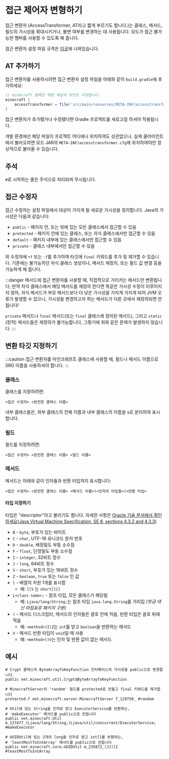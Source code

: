 접근 제어자 변형하기
===================

접근 변환자 (AccessTransformer, AT라고 짧게 부르기도 합니다.)는 클래스, 메서드, 필드의 가시성을 확대시키거나, 불변 여부를 변경하는 데 사용됩니다. 모드가 접근 불가능한 멤버를 사용할 수 있도록 해 줍니다.

접근 변환자 설정 파일 규격은 [이곳][specs]에 나와있습니다.

AT 추가하기
----------

접근 변환자를 사용하시려면 접근 변환자 설정 파일을 아래와 같이 `build.gradle`에 추가하세요:

```groovy
// minecraft 블록은 매핑 채널과 버전도 지정합니다.
minecraft {
    accessTransformer = file('src/main/resources/META-INF/accesstransformer.cfg')
}
```

접근 변환자가 추가됐거나 수정됐다면 Gradle 프로젝트를 새로고침 하셔야 적용됩니다.

개발 환경에선 해당 파일이 프로젝트 어디에나 위치하여도 상관없으나, 실제 클라이언트에서 불러오려면 모드 JAR의 `META-INF/accesstransformer.cfg`에 위치하여야만 정상적으로 불러올 수 있습니다.

주석
--------

`#`로 시작하는 줄은 주석으로 처리되며 무시됩니다.

접근 수정자
----------------

접근 수정자는 설정 파일에서 대상이 가지게 될 새로운 가시성을 정의합니다. Java의 가시성은 다음과 같습니다:

* `public` - 패키지 안, 또는 밖에 있는 모든 클래스에서 접근할 수 있음
* `protected` - 패키지 안에 있는 클래스, 또는 자식 클래스에서만 접근할 수 있음
* `default` - 패키지 내부에 있는 클래스에서만 접근할 수 있음
* `private` - 클래스 내부에서만 접근할 수 있음

위 수정자에 `+f` 또는 `-f`를 추가하여 타깃에 `final` 키워드를 추가 및 제거할 수 있습니다. 기존에는 불가능하던 자식 클래스 생성이나, 메서드 재정의, 또는 필드 값 변경 등을 가능하게 해 줍니다.

:::danger
메서드에 접근 변환자를 사용할 때, 직접적으로 가리키는 메서드만 변환됩니다; 만약 자식 클래스에서 해당 메서드를 재정의 한다면 똑같은 가시성 수정이 이루어지지 않아, 자식 메서드가 부모 메서드보다 더 낮은 가시성을 가지게 가지게 되어 JVM 오류가 발생할 수 있으니, 가시성을 변경하고자 하는 메서드가 다른 곳에서 재정의되면 안 됩니다!

`private` 메서드나 `final` 메서드(또는 `final` 클래스에 정의된 메서드), 그리고 `static` (정적) 메서드들은 재정의가 불가능합니다, 그렇기에 위와 같은 문제가 발생하지 않습니다.
:::

변환 타깃 지정하기
----------------------

:::caution
접근 변환자를 마인크래프트 클래스에 사용할 때, 필드나 메서드 이름으로 SRG 이름을 사용하셔야 합니다.
:::

### 클래스

클래스를 지정하려면:

```
<접근 수정자> <완전한 클래스 이름>
```

내부 클래스들은, 외부 클래스의 전체 이름과 내부 클래스의 이름을 `$`로 분리하여 표시합니다.

### 필드

필드를 지정하려면:

```
<접근 수정자> <완전한 클래스 이름> <필드 이름>
```

### 메서드

메서드는 아래와 같이 인자들과 반환 타입까지 표시합니다:

```
<접근 수정자> <완전한 클래스 이름> <메서드 이름>(<인자의 타입들>)<반환 타입>
```

#### 타입 지정하기

타입은 "descriptor"라고 불리기도 합니다. 자세한 사항은  [Oracle 기술 문서에서 확인하세요(Java Virtual Machine Specification, SE 8, sections 4.3.2 and 4.3.3)][jvmdescriptors]

* `B` - `byte`, 부호가 있는 바이트
* `C` - `char`, UTF-16 유니코드 문자 번호
* `D` - `double`, 배정밀도 부동 소수점
* `F` - `float`, 단정밀도 부동 소수점
* `I` - `integer`, 32비트 정수
* `J` - `long`, 64비트 정수
* `S` - `short`, 부호가 있는 16비트 정수
* `Z` - `boolean`, `true` 또는 `false` 인 값
* `[` - 배열의 차원 1개를 표시함
  * 예: `[[S` 는 `short[][]`
* `L<class name>;` - 참조 타입, 모든 클래스가 해당됨
  * 예: `Ljava/lang/String;`는 참조 타입 `java.lang.String`를 가리킴 _(빗금 대신 마침표로 패키지 구분)_
* `(` - 메서드 디스크립터, 메서드의 인자들은 괄호 안에 적음, 반환 타입은 괄호 뒤에 적음
  * 예: `<method>(I)Z`는 `int`를 받고 `boolean`을 반환하는 메서드
* `V` - 메서드 반환 타입이 `void`일 때 사용
  * 예: `<method>()V`는 인자 및 반환 값이 없는 메서드

예시
--------

```
# Crypt 클래스의 ByteArrayToKeyFunction 인터페이스의 가시성을 public으로 변경합니다.
public net.minecraft.util.Crypt$ByteArrayToKeyFunction

# MinecraftServer의 'random' 필드를 protected로 만들고 final 키워드를 제거합니다
protected-f net.minecraft.server.MinecraftServer f_129758_ #random

# Util에 있는 String을 인자로 받고 ExecutorService를 반환하는,
# 'makeExecutor' 메서드를 public으로 만듭니다
public net.minecraft.Util m_137477_(Ljava/lang/String;)Ljava/util/concurrent/ExecutorService; #makeExecutor

# UUIDUtil에 있는 2개의 long을 인자로 받고 int[]를 반환하는,
# 'leastMostToIntArray' 메서드를 public으로 만듭니다
public net.minecraft.core.UUIDUtil m_235872_(JJ)[I #leastMostToIntArray
```

[specs]: https://github.com/neoforged/AccessTransformers/blob/main/FMLAT.md
[jvmdescriptors]: https://docs.oracle.com/javase/specs/jvms/se8/html/jvms-4.html#jvms-4.3.2
